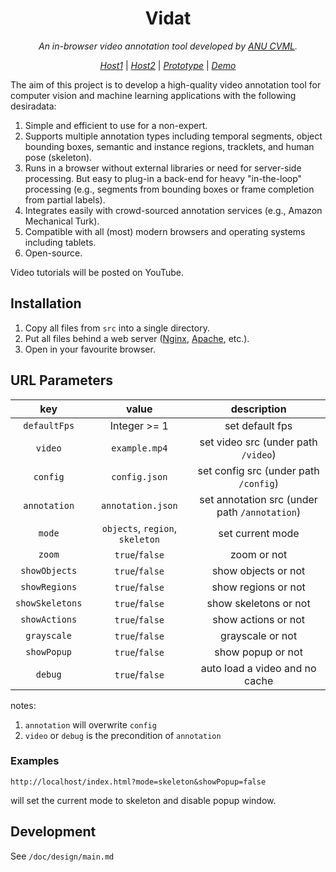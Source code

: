 <div align="center">
<!--   <a href="https://www.anu.edu.au/" target="_blank">
    <img src="src/img/logo.png" alt="ANU logo">
  </a> -->

  # Vidat

  _An in-browser video annotation tool developed by [ANU CVML](https://github.com/anucvml)._

  _[Host1](http://users.cecs.anu.edu.au/~sgould/vidat/)_ | _[Host2](https://vidat.davidz.cn)_ | _[Prototype](http://users.cecs.anu.edu.au/~sgould/vidatproto/)_ | _[Demo](http://users.cecs.anu.edu.au/~sgould/vidat/?video=needinput.mp4&config=needinputconfig.json)_

</div>

The aim of this project is to develop a high-quality video annotation tool for computer vision and machine learning applications with the following desiradata:

1. Simple and efficient to use for a non-expert.
2. Supports multiple annotation types including temporal segments, object bounding boxes, semantic and instance regions, tracklets, and human pose (skeleton).
3. Runs in a browser without external libraries or need for server-side processing. But easy to plug-in a back-end for heavy "in-the-loop" processing (e.g., segments from bounding boxes or frame completion from partial labels).
4. Integrates easily with crowd-sourced annotation services (e.g., Amazon Mechanical Turk).
5. Compatible with all (most) modern browsers and operating systems including tablets.
6. Open-source.

Video tutorials will be posted on YouTube.

## Installation

1. Copy all files from `src` into a single directory.
2. Put all files behind a web server ([Nginx](http://nginx.org/), [Apache](http://httpd.apache.org/), etc.).
3. Open in your favourite browser.

## URL Parameters

|       key       |              value              |                  description                  |
| :-------------: | :-----------------------------: | :-------------------------------------------: |
|  `defaultFps`   |          Integer >= 1           |                set default fps                |
|     `video`     |          `example.mp4`          |      set video src (under path `/video`)      |
|    `config`     |          `config.json`          |     set config src (under path `/config`)     |
|  `annotation`   |        `annotation.json`        | set annotation src (under path `/annotation`) |
|     `mode`      | `objects`, `region`, `skeleton` |               set current mode                |
|     `zoom`      |         `true`/`false`          |                  zoom or not                  |
|  `showObjects`  |         `true`/`false`          |              show objects or not              |
|  `showRegions`  |         `true`/`false`          |              show regions or not              |
| `showSkeletons` |         `true`/`false`          |             show skeletons or not             |
|  `showActions`  |         `true`/`false`          |              show actions or not              |
|   `grayscale`   |         `true`/`false`          |               grayscale or not                |
|   `showPopup`   |         `true`/`false`          |               show popup or not               |
|     `debug`     |         `true`/`false`          |        auto load a video and no cache         |

notes:

1. `annotation` will overwrite `config`
2. `video` or `debug` is the precondition of `annotation`

### Examples

```
http://localhost/index.html?mode=skeleton&showPopup=false
```

will set the current mode to skeleton and disable popup window.

## Development

See `/doc/design/main.md`
